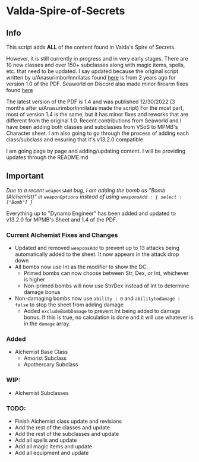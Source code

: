 # Valda-Spire-of-Secrets

## Info
This script adds **ALL** of the content found in Valda's Spire of Secrets.

However, it is still currently in progress and in very early stages.
There are 10 new classes and over 150+ subclasses along with magic items, spells, etc. that need to be updated.
I say updated because the original script written by u/Anasurimborlnnrilatas found [here](https://pastebin.com/GwU8JnCM) is from 2 years ago for version 1.0 of the PDF.
Seaworld on Discord also made minor firearm fixes found [here](https://pastebin.com/GwU8JnCM)

The latest version of the PDF is 1.4 and was published 12/30/2022 (3 months after u/Anasurimborlnnrilatas made the script)
For the most part, most of version 1.4 is the same, but it has minor fixes and reworks that are different from the original 1.0.
Recent contributions from Seaworld and I have been adding both classes and subclasses from VSoS to MPMB's Character sheet. 
I am also going to go through the process of adding each class/subclass and ensuring that it's v13.2.0 compatible

I am going page by page and adding/updating content. I will be providing updates through the README.md 

## Important

*Due to a recent `weaponsAdd` bug, I am adding the bomb as "Bomb (Alchemist)" in `weaponOptions` instead of using `weaponsAdd : { select : ["Bomb"] }`*

Everything up to "Dynamo Engineer" has been added and updated to v13.2.0 for MPMB's Sheet and 1.4 of the PDF.

### Current Alchemist Fixes and Changes
  - Updated and removed `weaponsAdd` to prevent up to 13 attacks being automatically added to the sheet. It now appears in the attack drop down
  - All bombs now use Int as the modifier to show the DC. 
    - Primed bombs can now choose between Str, Dex, or Int, whichever is higher
    - Non-primed bombs will now use Str/Dex instead of Int to determine damage bonus
  - Non-damaging bombs now use `ability : 0` and `abilitytodamage : false` to stop the sheet from adding damage
    - Added `excludeBombDamage` to prevent Int being added to damage bonus. If this is true, no calculation is done and it will use whatever is in the `damage` array.

### Added
  - Alchemist Base Class
    - Amorist Subclass
    - Apothercary Subclass

### WIP: 
  - Alchemist Subclasses

### TODO: 
  - Finish Alchemist class update and revisions
  - Add the rest of the classes and update
  - Add the rest of the subclasses and update
  - Add all spells and update
  - Add all magic items and update
  - Add all equipment and update
